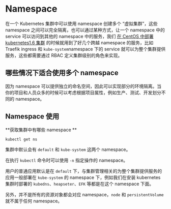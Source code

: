 # Namespace

在一个 Kubernetes 集群中可以使用 namespace 创建多个 “虚拟集群”，这些 namespace 之间可以完全隔离，也可以通过某种方式，让一个 namespace 中的 service 可以访问到其他的 namespace 中的服务，我们 [在 CentOS 中部署 kubernetes1.6 集群](../practice/install-kubernetes-on-centos.md) 的时候就用到了好几个跨越 namespace 的服务，比如 Traefik ingress 和 `kube-system`namespace 下的 service 就可以为整个集群提供服务，这些都需要通过 RBAC 定义集群级别的角色来实现。

## 哪些情况下适合使用多个 namespace

因为 namespace 可以提供独立的命名空间，因此可以实现部分的环境隔离。当你的项目和人员众多的时候可以考虑根据项目属性，例如生产、测试、开发划分不同的 namespace。

## Namespace 使用

**获取集群中有哪些 namespace **

```kubectl get ns```

集群中默认会有 `default` 和 `kube-system` 这两个 namespace。

在执行 `kubectl` 命令时可以使用 `-n` 指定操作的 namespace。

用户的普通应用默认是在 `default` 下，与集群管理相关的为整个集群提供服务的应用一般部署在 `kube-system` 的 namespace 下，例如我们在安装 kubernetes 集群时部署的 `kubedns`、`heapseter`、`EFK` 等都是在这个 namespace 下面。

另外，并不是所有的资源对象都会对应 namespace，`node` 和 `persistentVolume` 就不属于任何 namespace。
